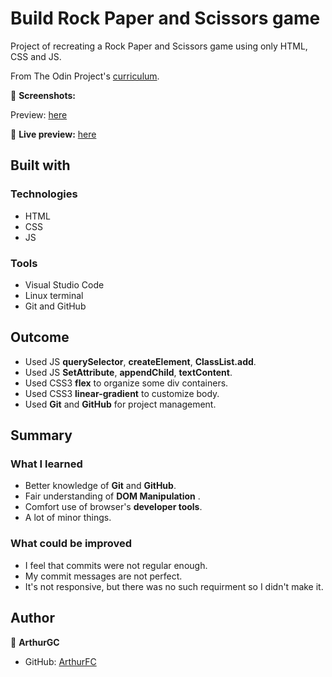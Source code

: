 # Build Rock Paper and Scissors game

Project of recreating a Rock Paper and Scissors game using only HTML, CSS and JS.

From The Odin Project's [curriculum](https://www.theodinproject.com/paths/foundations/courses/foundations/lessons/rock-paper-scissors).

📸 **Screenshots:**

Preview: [here](/img/rock_paper_scissors_game.png)

🔗 **Live preview:** [here](https://arthurgc.github.io/rock_paper_scissors/)

## Built with

### Technologies

* HTML
* CSS
* JS

### Tools

* Visual Studio Code
* Linux terminal
* Git and GitHub

## Outcome

* Used JS **querySelector**, **createElement**, **ClassList.add**.
* Used JS **SetAttribute**, **appendChild**, **textContent**.
* Used CSS3 **flex** to organize some div containers.
* Used CSS3 **linear-gradient** to customize body.
* Used **Git** and **GitHub** for project management.

## Summary

### What I learned

* Better knowledge of **Git** and **GitHub**.
* Fair understanding of **DOM Manipulation** .
* Comfort use of browser's **developer tools**.
* A lot of minor things.

### What could be improved

* I feel that commits were not regular enough.
* My commit messages are not perfect.
* It's not responsive, but there was no such requirment so I didn't make it.

## Author

👤 **ArthurGC**
* GitHub: [ArthurFC](https://github.com/ArthurGC)
